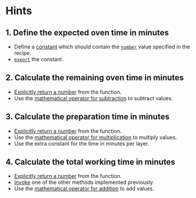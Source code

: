 # Hints

## 1. Define the expected oven time in minutes

- Define a [constant][constants] which should contain the [`number`][numbers] value specified in the recipe.
- [`export`][export] the constant.

## 2. Calculate the remaining oven time in minutes

- [Explicitly return a number][return] from the function.
- Use the [mathematical operator for subtraction][operators] to subtract values.

## 3. Calculate the preparation time in minutes

- [Explicitly return a number][return] from the function.
- Use the [mathematical operator for multiplication][operators] to multiply values.
- Use the extra constant for the time in minutes per layer.

## 4. Calculate the total working time in minutes

- [Explicitly return a number][return] from the function.
- [Invoke][invocation] one of the other methods implemented previously.
- Use the [mathematical operator for addition][operators] to add values.

[return]: https://developer.mozilla.org/en-US/docs/Learn/JavaScript/Building_blocks/Return_values
[export]: https://developer.mozilla.org/en-US/docs/Web/JavaScript/Reference/Statements/export
[operators]: https://developer.mozilla.org/en-US/docs/Web/JavaScript/Reference/Operators/Arithmetic_Operators
[constants]: https://developer.mozilla.org/en-US/docs/Web/JavaScript/Reference/Statements/const
[invocation]: https://developer.mozilla.org/en-US/docs/Web/JavaScript/Guide/Functions#Calling_functions
[numbers]: https://developer.mozilla.org/en-US/docs/Web/JavaScript/Data_structures#Number_type